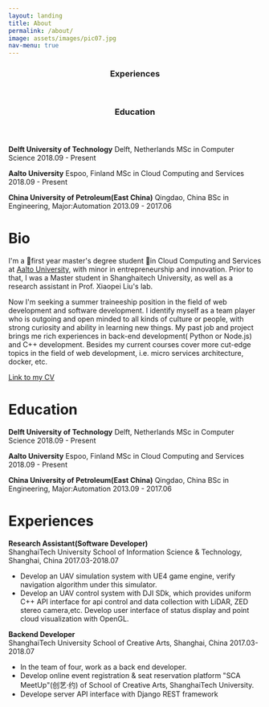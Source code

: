```yaml
---
layout: landing
title: About
permalink: /about/
image: assets/images/pic07.jpg
nav-menu: true
---
```

<div id="main" class="alt">
<!-- <section id="one">
	<div class="inner">
		<header class="major">
			<h3>Bio</h3>
		</header>
    <p>
    I’m an actively first-year master student from Aalto University, major in Cloud Computing and Services. From April 2019, I also work as a full-time microservice and backend developer at A+ LMS.
</p>
<p>
I identify myself as a team player who is outgoing and open-minded to all kinds of culture or people, with a strong curiosity and ability in learning new things. My past job and project brings me rich experiences in back-end development( Python or Node.js) and C++ development.
</p>
</div>
    </section> -->
<section id="one">
	<div class="inner">
		<header class="major">
			<h3>Experiences</h3>
		</header>
    <p>

</p>
<p>

</p>
</div>
    </section>
<section id="two">
	<div class="inner">
		<header class="major">
			<h3>Education</h3>
		</header>

**Delft University of Technology**
Delft, Netherlands
MSc in Computer Science
2018.09 - Present

**Aalto University**
Espoo, Finland
MSc in Cloud Computing and Services
2018.09 - Present

**China University of Petroleum(East China)**
Qingdao, China
BSc in Engineering, Major:Automation
2013.09 - 2017.06
</div>
    </section>

    
# Bio

<!-- I'm a dual master's degree ([EIT Digital Master School](https://masterschool.eitdigital.eu/programmes/ccs/)) student in Computer Science at [Aalto University](http://www.aalto.fi/en/) and [Delft University of Technology](https://www.tudelft.nl/en/). I also minor in entrepreneurship and innovation. Prior to that, I was a Master student in Shanghaitech University, as well as a research assistant in Prof. Xiaopei Liu's lab. -->
I'm a first year master's degree student in Cloud Computing and Services at [Aalto University](http://www.aalto.fi/en/), with minor in entrepreneurship and innovation. Prior to that, I was a Master student in Shanghaitech University, as well as a research assistant in Prof. Xiaopei Liu's lab.

Now I'm seeking a summer traineeship position in the field of web development and software development. I identify myself as a team player who is outgoing and open minded to all kinds of culture or people, with strong curiosity and ability in learning new things. My past job and project brings me rich experiences in back-end development( Python or Node.js) and C++ development. Besides my current courses cover more cut-edge topics in the field of web development, i.e. micro services architecture, docker, etc.

[Link to my CV](/cv.pdf)

# Education

**Delft University of Technology**
Delft, Netherlands
MSc in Computer Science
2018.09 - Present

**Aalto University**
Espoo, Finland
MSc in Cloud Computing and Services
2018.09 - Present

**China University of Petroleum(East China)**
Qingdao, China
BSc in Engineering, Major:Automation
2013.09 - 2017.06

# Experiences

**Research Assistant(Software Developer)**  
ShanghaiTech University School of Information Science & Technology, Shanghai, China
2017.03-2018.07

- Develop an UAV simulation system with UE4 game engine, verify navigation algorithm under this simulator.
- Develop an UAV control system with DJI SDk, which provides uniform C++ API interface for api control and data collection with LiDAR, ZED stereo camera,etc. Develop user interface of status display and point cloud visualization with OpenGL.

**Backend Developer**  
ShanghaiTech University School of Creative Arts, Shanghai, China
2017.03-2018.07

- In the team of four, work as a back end developer.
- Develop online event registration & seat reservation platform "SCA MeetUp"(创艺·约) of School of Creative Arts, ShanghaiTech University.
- Develope server API interface with Django REST framework
</div>